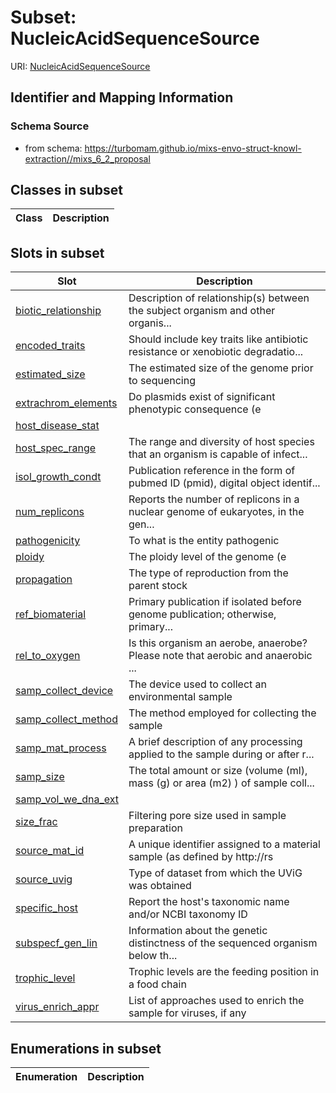 # Subset: NucleicAcidSequenceSource

URI: [NucleicAcidSequenceSource](NucleicAcidSequenceSource)





## Identifier and Mapping Information







### Schema Source


* from schema: https://turbomam.github.io/mixs-envo-struct-knowl-extraction//mixs_6_2_proposal




## Classes in subset

| Class | Description |
| --- | --- |




## Slots in subset

| Slot | Description |
| --- | --- |
| [biotic_relationship](biotic_relationship.md) | Description of relationship(s) between the subject organism and other organis... |
| [encoded_traits](encoded_traits.md) | Should include key traits like antibiotic resistance or xenobiotic degradatio... |
| [estimated_size](estimated_size.md) | The estimated size of the genome prior to sequencing |
| [extrachrom_elements](extrachrom_elements.md) | Do plasmids exist of significant phenotypic consequence (e |
| [host_disease_stat](host_disease_stat.md) |  |
| [host_spec_range](host_spec_range.md) | The range and diversity of host species that an organism is capable of infect... |
| [isol_growth_condt](isol_growth_condt.md) | Publication reference in the form of pubmed ID (pmid), digital object identif... |
| [num_replicons](num_replicons.md) | Reports the number of replicons in a nuclear genome of eukaryotes, in the gen... |
| [pathogenicity](pathogenicity.md) | To what is the entity pathogenic |
| [ploidy](ploidy.md) | The ploidy level of the genome (e |
| [propagation](propagation.md) | The type of reproduction from the parent stock |
| [ref_biomaterial](ref_biomaterial.md) | Primary publication if isolated before genome publication; otherwise, primary... |
| [rel_to_oxygen](rel_to_oxygen.md) | Is this organism an aerobe, anaerobe? Please note that aerobic and anaerobic ... |
| [samp_collect_device](samp_collect_device.md) | The device used to collect an environmental sample |
| [samp_collect_method](samp_collect_method.md) | The method employed for collecting the sample |
| [samp_mat_process](samp_mat_process.md) | A brief description of any processing applied to the sample during or after r... |
| [samp_size](samp_size.md) | The total amount or size (volume (ml), mass (g) or area (m2) ) of sample coll... |
| [samp_vol_we_dna_ext](samp_vol_we_dna_ext.md) |  |
| [size_frac](size_frac.md) | Filtering pore size used in sample preparation |
| [source_mat_id](source_mat_id.md) | A unique identifier assigned to a material sample (as defined by http://rs |
| [source_uvig](source_uvig.md) | Type of dataset from which the UViG was obtained |
| [specific_host](specific_host.md) | Report the host's taxonomic name and/or NCBI taxonomy ID |
| [subspecf_gen_lin](subspecf_gen_lin.md) | Information about the genetic distinctness of the sequenced organism below th... |
| [trophic_level](trophic_level.md) | Trophic levels are the feeding position in a food chain |
| [virus_enrich_appr](virus_enrich_appr.md) | List of approaches used to enrich the sample for viruses, if any |


## Enumerations in subset

| Enumeration | Description |
| --- | --- |


